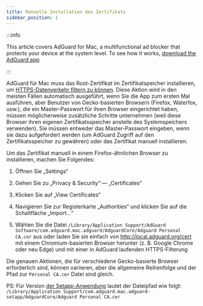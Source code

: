 ```yaml
---
title: Manuelle Installation des Zertifikats
sidebar_position: 1
---
```


:::info

This article covers AdGuard for Mac, a multifunctional ad blocker that protects your device at the system level. To see how it works, [download the AdGuard app](https://adguard.com/download.html?auto=true)

:::

AdGuard für Mac muss das Root-Zertifikat im Zertifikatspeicher installieren, um [HTTPS-Datenverkehr filtern zu können](/general/https-filtering/what-is-https-filtering). Diese Aktion wird in den meisten Fällen automatisch ausgeführt, wenn Sie die App zum ersten Mal ausführen, aber Benutzer von Gecko-basierten Browsern (Firefox, Waterfox, usw.), die ein Master-Passwort für ihren Browser eingerichtet haben, müssen möglicherweise zusätzliche Schritte unternehmen (weil diese Browser ihren eigenen Zertifikatsspeicher anstelle des Systemspeichers verwenden). Sie müssen entweder das Master-Passwort eingeben, wenn sie dazu aufgefordert werden (um AdGuard Zugriff auf den Zertifikatsspeicher zu gewähren) oder das Zertifikat manuell installieren.

Um das Zertifikat manuell in einem Firefox-ähnlichen Browser zu installieren, machen Sie Folgendes:

  1. Öffnen Sie „Settings“

  2. Gehen Sie zu „Privacy & Security“ — „Certificates“

  3. Klicken Sie auf „View Certificates“

  4. Navigieren Sie zur Registerkarte „Authorities“ und klicken Sie auf die Schaltfläche „Import...“

  5. Wählen Sie die Datei `/Library/Application Support/AdGuard Software/com.adguard.mac.adguard/AdguardCore/Adguard Personal CA.cer` aus oder laden Sie sie einfach von http://local.adguard.org/cert mit einem Chromium-basierten Browser herunter (z. B. Google Chrome oder neu Edge) und mit einer in AdGuard laufenden HTTPS-Filterung

Die genauen Aktionen, die für verschiedene Gecko-basierte Browser erforderlich sind, können variieren, aber die allgemeine Reihenfolge und der Pfad zur `Personal CA.cer` Datei sind gleich.

PS: Für Version [der Setapp-Anwendung](https://setapp.com/apps/adguard) lautet der Dateipfad wie folgt: `/Library/Application Support/com.adguard.mac.adguard-setapp/AdguardCore/Adguard Personal CA.cer`
